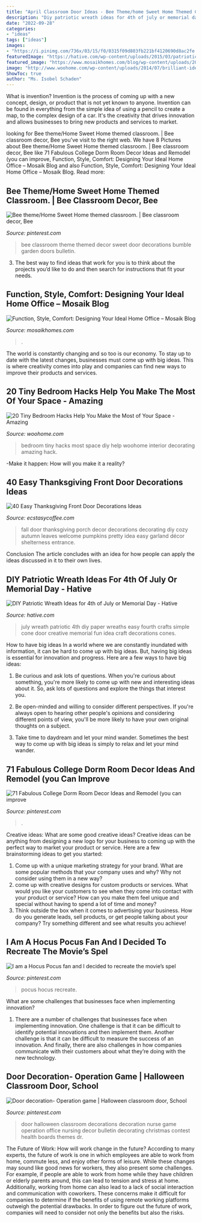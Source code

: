 ```yaml
---
title: "April Classroom Door Ideas - Bee Theme/home Sweet Home Themed Classroom."
description: "Diy patriotic wreath ideas for 4th of july or memorial day"
date: "2022-09-28"
categories:
- "ideas"
tags: ["ideas"]
images:
- "https://i.pinimg.com/736x/03/15/f0/0315f09d803fb221bf4120690d8ac2fe.jpg"
featuredImage: "https://hative.com/wp-content/uploads/2015/03/patriotic-wreaths/8-patriotic-wreath-decoration-idea.jpg"
featured_image: "https://www.mosaikhomes.com/blog/wp-content/uploads/2015/04/homeofficedoors-hometalk.com_.jpg"
image: "http://www.woohome.com/wp-content/uploads/2014/07/brilliant-ideas-for-tiny-bedroom-12.jpg"
ShowToc: true
author: "Ms. Isobel Schaden"
---
```



What is invention?
Invention is the process of coming up with a new concept, design, or product that is not yet known to anyone. Invention can be found in everything from the simple idea of using a pencil to create a map, to the complex design of a car. It's the creativity that drives innovation and allows businesses to bring new products and services to market.

	

		
looking for Bee theme/Home Sweet Home themed classroom. | Bee classroom decor, Bee you've visit to the right web. We have 8 Pictures about Bee theme/Home Sweet Home themed classroom. | Bee classroom decor, Bee like 71 Fabulous College Dorm Room Decor Ideas and Remodel (you can improve, Function, Style, Comfort: Designing Your Ideal Home Office – Mosaik Blog and also Function, Style, Comfort: Designing Your Ideal Home Office – Mosaik Blog. Read more:
		
    
## Bee Theme/Home Sweet Home Themed Classroom. | Bee Classroom Decor, Bee

<img loading=lazy src="https://i.pinimg.com/736x/03/15/f0/0315f09d803fb221bf4120690d8ac2fe.jpg" onerror="this.onerror=null;this.src='https://tse4.mm.bing.net/th?id=OIP.ZLFrlFLvNE4odCpNfdsYfgHaJ3&amp;pid=15.1';" alt="Bee theme/Home Sweet Home themed classroom. | Bee classroom decor, Bee">

_Source: pinterest.com_

>bee classroom theme themed decor sweet door decorations bumble garden doors bulletin. 

	

3. The best way to find ideas that work for you is to think about the projects you’d like to do and then search for instructions that fit your needs.

    
## Function, Style, Comfort: Designing Your Ideal Home Office – Mosaik Blog

<img loading=lazy src="https://www.mosaikhomes.com/blog/wp-content/uploads/2015/04/homeofficedoors-hometalk.com_.jpg" onerror="this.onerror=null;this.src='https://tse3.mm.bing.net/th?id=OIP.T9s8HidtvRHUtIZnLQcpvAHaJ4&amp;pid=15.1';" alt="Function, Style, Comfort: Designing Your Ideal Home Office – Mosaik Blog">

_Source: mosaikhomes.com_

>. 

	

The world is constantly changing and so too is our economy. To stay up to date with the latest changes, businesses must come up with big ideas. This is where creativity comes into play and companies can find new ways to improve their products and services.

    
## 20 Tiny Bedroom Hacks Help You Make The Most Of Your Space - Amazing

<img loading=lazy src="http://www.woohome.com/wp-content/uploads/2014/07/brilliant-ideas-for-tiny-bedroom-12.jpg" onerror="this.onerror=null;this.src='https://tse1.mm.bing.net/th?id=OIP.cR0Wq8HXMfwVjLqqaKh43QHaLH&amp;pid=15.1';" alt="20 Tiny Bedroom Hacks Help You Make the Most of Your Space - Amazing">

_Source: woohome.com_

>bedroom tiny hacks most space diy help woohome interior decorating amazing hack. 

	

-Make it happen: How will you make it a reality?

    
## 40 Easy Thanksgiving Front Door Decorations Ideas

<img loading=lazy src="https://i1.wp.com/www.ecstasycoffee.com/wp-content/uploads/2016/10/Thanksgiving-Front-Door-Decorations-5.jpg" onerror="this.onerror=null;this.src='https://tse3.mm.bing.net/th?id=OIP.0HgmT5lZf89iudeMvbTbLAAAAA&amp;pid=15.1';" alt="40 Easy Thanksgiving Front Door Decorations Ideas">

_Source: ecstasycoffee.com_

>fall door thanksgiving porch decor decorations decorating diy cozy autumn leaves welcome pumpkins pretty idea easy garland décor shelterness entrance. 

	

Conclusion
The article concludes with an idea for how people can apply the ideas discussed in it to their own lives.

    
## DIY Patriotic Wreath Ideas For 4th Of July Or Memorial Day - Hative

<img loading=lazy src="https://hative.com/wp-content/uploads/2015/03/patriotic-wreaths/8-patriotic-wreath-decoration-idea.jpg" onerror="this.onerror=null;this.src='https://tse4.mm.bing.net/th?id=OIP.n8OqAjFCzkUlGSaZzLgmKAHaJ4&amp;pid=15.1';" alt="DIY Patriotic Wreath Ideas for 4th of July or Memorial Day - Hative">

_Source: hative.com_

>july wreath patriotic 4th diy paper wreaths easy fourth crafts simple cone door creative memorial fun idea craft decorations cones. 

	

How to have big ideas
In a world where we are constantly inundated with information, it can be hard to come up with big ideas. But, having big ideas is essential for innovation and progress. Here are a few ways to have big ideas:
1) Be curious and ask lots of questions. When you're curious about something, you're more likely to come up with new and interesting ideas about it. So, ask lots of questions and explore the things that interest you.

2) Be open-minded and willing to consider different perspectives. If you're always open to hearing other people's opinions and considering different points of view, you'll be more likely to have your own original thoughts on a subject.

3) Take time to daydream and let your mind wander. Sometimes the best way to come up with big ideas is simply to relax and let your mind wander.

    
## 71 Fabulous College Dorm Room Decor Ideas And Remodel (you Can Improve

<img loading=lazy src="https://i.pinimg.com/736x/8e/8e/7c/8e8e7c12a093b83556035f325603ed95.jpg" onerror="this.onerror=null;this.src='https://tse1.mm.bing.net/th?id=OIP.ExvW-9L1ae1NrYiP1moYbQHaJ3&amp;pid=15.1';" alt="71 Fabulous College Dorm Room Decor Ideas and Remodel (you can improve">

_Source: pinterest.com_

>. 

	

Creative ideas: What are some good creative ideas?
Creative ideas can be anything from designing a new logo for your business to coming up with the perfect way to market your product or service. Here are a few brainstorming ideas to get you started: 
1. Come up with a unique marketing strategy for your brand. What are some popular methods that your company uses and why? Why not consider using them in a new way? 
2. come up with creative designs for custom products or services. What would you like your customers to see when they come into contact with your product or service? How can you make them feel unique and special without having to spend a lot of time and money? 
3. Think outside the box when it comes to advertising your business. How do you generate leads, sell products, or get people talking about your company? Try something different and see what results you achieve!

    
## I Am A Hocus Pocus Fan And I Decided To Recreate The Movie’s Spel

<img loading=lazy src="https://i.pinimg.com/736x/78/2e/82/782e82563a68fe6def1a6145c5201b07.jpg" onerror="this.onerror=null;this.src='https://tse1.mm.bing.net/th?id=OIP.nz5JrqTX9hokyvG284WYSwHaQB&amp;pid=15.1';" alt="I am a Hocus Pocus fan and I decided to recreate the movie’s spel">

_Source: pinterest.com_

>pocus hocus recreate. 

	

What are some challenges that businesses face when implementing innovation?
1. There are a number of challenges that businesses face when implementing innovation. One challenge is that it can be difficult to identify potential innovations and then implement them. Another challenge is that it can be difficult to measure the success of an innovation. And finally, there are also challenges in how companies communicate with their customers about what they’re doing with the new technology.

    
## Door Decoration- Operation Game | Halloween Classroom Door, School

<img loading=lazy src="https://i.pinimg.com/736x/0c/b2/4f/0cb24fc406661237b06897e2ec50270b.jpg" onerror="this.onerror=null;this.src='https://tse1.mm.bing.net/th?id=OIP.DYknqicoSAqlPY5rRc2p0wHaJ3&amp;pid=15.1';" alt="Door decoration- Operation game | Halloween classroom door, School">

_Source: pinterest.com_

>door halloween classroom decorations decoration nurse game operation office nursing decor bulletin decorating christmas contest health boards themes dr. 

	

The Future of Work: How will work change in the future?
According to many experts, the future of work is one in which employees are able to work from home, commute less, and enjoy other forms of leisure. While these changes may sound like good news for workers, they also present some challenges. For example, if people are able to work from home while they have children or elderly parents around, this can lead to tension and stress at home. Additionally, working from home can also lead to a lack of social interaction and communication with coworkers. These concerns make it difficult for companies to determine if the benefits of using remote working platforms outweigh the potential drawbacks. In order to figure out the future of work, companies will need to consider not only the benefits but also the risks.

